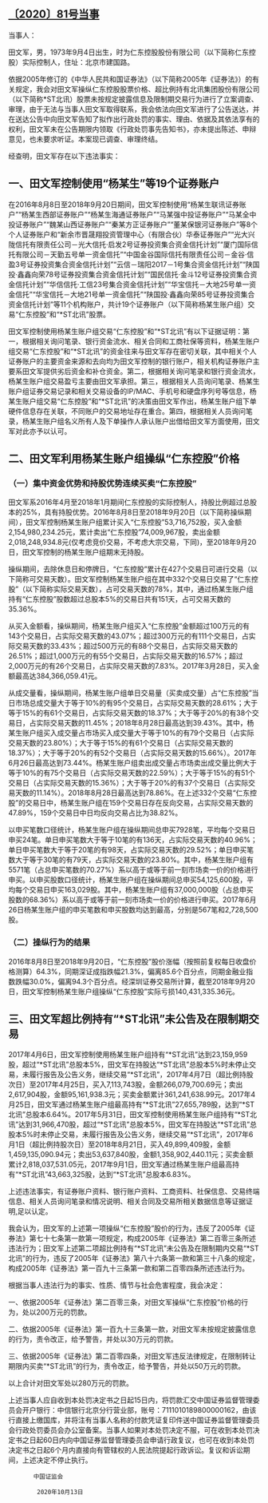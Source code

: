 ## [〔2020〕81号当事](http://www.csrc.gov.cn/pub/zjhpublic/G00306212/202012/t20201214_388158.htm)



当事人：

田文军，男，1973年9月4日出生，时为仁东控股股份有限公司（以下简称仁东控股）实际控制人，住址：北京市建国路。



依据2005年修订的《中华人民共和国证券法》（以下简称2005年《证券法》）的有关规定，我会对田文军操纵仁东控股股票价格、超比例持有北讯集团股份有限公司（以下简称*ST北讯）股票未按规定披露信息及限制期交易行为进行了立案调查、审理，由于无法与当事人田文军取得联系，我会依法向田文军进行了公告送达，并在送达公告中向田文军告知了拟作出行政处罚的事实、理由、依据及其依法享有的权利，田文军未在公告期限内领取《行政处罚事先告知书》，亦未提出陈述、申辩意见，也未要求听证。本案现已调查、审理终结。



经查明，田文军存在以下违法事实：



## 一、田文军控制使用“杨某生”等19个证券账户

在2016年8月8日至2018年9月20日期间，田文军控制使用“杨某生联讯证券账户”“杨某生西部证券账户”“杨某生海通证券账户”“马某强中投证券账户”“马某全中投证券账户”“魏某山西证券账户”“秦某方正证券账户”“董某保银河证券账户”等8个个人证券账户和“新余市晋晟翔投资管理中心（有限合伙）华泰证券账户”“光大兴陇信托有限责任公司－光大信托·启发2号证券投资集合资金信托计划”“厦门国际信托有限公司－天勤五号单一资金信托”“中国金谷国际信托有限责任公司－金谷·信盈3号证券投资集合资金信托计划”“云信－瑞阳2017－1号集合资金信托计划”“陕国投·鑫鑫向荣78号证券投资集合资金信托计划”“国民信托·金斗12号证券投资集合资金信托计划”“华信信托·工信23号集合资金信托计划”“华宝信托－大地25号单一资金信托”“华宝信托－大地21号单一资金信托”“陕国投·鑫鑫向荣85号证券投资集合资金信托计划”等11个机构账户，共计19个证券账户（以下简称杨某生账户组）交易“仁东控股”和“*ST北讯”股票。



田文军控制使用杨某生账户组交易“仁东控股”和“*ST北讯”有以下证据证明：第一，根据相关询问笔录、银行资金流水、相关合同和工商社保等资料，杨某生账户组交易“仁东控股”和“*ST北讯”的资金往来与田文军存在密切关联，其中相关个人证券账户的主要资金来源和去向均为田文军控制的银行账户，相关机构证券账户主要系田文军提供劣后资金和补仓资金。第二，根据相关询问笔录和银行资金流水，杨某生账户组交易盈亏主要由田文军承担。第三，根据相关人员询问笔录、杨某生账户组证券交易记录和相关交易设备的IP/MAC、手机号和硬盘序列号等信息，杨某生账户组交易“仁东控股”和“*ST北讯”的决策由田文军作出，杨某生账户组下单硬件信息存在关联，不同账户的交易地址存在重合。第四，根据相关人员询问笔录，杨某生账户组名义所有人及下单操作人承认账户出借给田文军方面使用，田文军对此亦予以认可。



## 二、田文军利用杨某生账户组操纵“仁东控股”价格

### （一）集中资金优势和持股优势连续买卖“仁东控股”

田文军系2016年4月至2018年1月期间仁东控股的实际控制人，持股比例超过总股本的25%，具有持股优势。2016年8月8日至2018年9月20日（以下简称操纵期间），田文军控制杨某生账户组累计买入“仁东控股”53,716,752股，买入金额2,154,980,234.25元，累计卖出“仁东控股”74,009,967股，卖出金额2,018,248,934.8元(仅考虑竞价交易，不考虑大宗交易，下同)，至2018年9月20日，田文军控制的杨某生账户组期末无持股。

操纵期间，去除休息日和停牌日，“仁东控股”累计在427个交易日可进行交易（以下简称可交易天数）。田文军控制杨某生账户组在其中332个交易日交易了“仁东控股”（以下简称实际交易天数），占可交易天数的78%，其中，通过杨某生账户组持有“仁东控股”股数超过总股本5%的交易日共有151天，占可交易天数的35.36%。



从买入金额看，操纵期间，杨某生账户组买入“仁东控股”金额超过100万元的有143个交易日，占实际交易天数的43.07%；超过300万元的有111个交易日，占实际交易天数的33.43%；超过500万元的有88个交易日，占实际交易天数的26.51%；超过1,000万元的有55个交易日，占实际交易天数的16.57%；超过2,000万元的有26个交易日，占实际交易天数的7.83%。2017年3月28日，买入金额最高达384,366,059.41元。



从成交量看，操纵期间，杨某生账户组单日交易量（买卖成交量）占“仁东控股”当日市场总成交量大于等于10%的有95个交易日，占实际交易天数的28.61%；大于等于15%的有61个交易日，占实际交易天数的18.37%；大于等于20%的有38个交易日，占实际交易天数的11.45%；2018年8月28日最高达到39.43%。其中，杨某生账户组买入成交量占市场买入成交量大于等于10%的有79个交易日（占实际交易天数的23.80%）；大于等于15%的有61个交易日（占实际交易天数的18.37%）；大于等于20%的有52个交易日（占实际交易天数的15.66%）。2017年6月26日最高达到73.44%。杨某生账户组卖出成交量占市场卖出成交量比例大于等于10%的有75个交易日（占实际交易天数的22.59%）；大于等于15%的有51个交易日（占实际交易天数的15.36%）；大于等于20%的有37个交易日（占实际交易天数的11.14%）。2018年8月28日最高达到78.86%。在上述332个交易“仁东控股”的交易日中，杨某生账户组在159个交易日存在反向交易，占实际交易天数的47.89%，159个交易日中日均反向交易占比为38.82%。

以申买笔数口径统计，杨某生账户组在操纵期间总申买7928笔，平均每个交易日申买24笔。单日申买笔数大于等于10笔的有136天，占实际交易天数的40.96%；单日申买笔数大于等于20笔的有98天，占实际交易天数的29.52%；单日申买笔数大于等于30笔的有79天，占实际交易天数的23.80%。其中，杨某生账户组有5571笔（占总申买笔数的70.27%）系以高于或等于前一刻市场卖一价的价格进行申买。以申买股数口径统计，杨某生账户组在操纵期间总申买54,125,600股，平均每个交易日申买163,029股。其中，杨某生账户组有37,000,000股（占总申买股数的68.36%）系以高于或等于前一刻市场卖一价的价格进行申买。2017年6月26日杨某生账户组的申买笔数和申买股数均达到最高，分别是567笔和2,728,500股。

### （二）操纵行为的结果

2016年8月8日至2018年9月20日，“仁东控股”股价涨幅（按照前复权每日收盘价格测算）64.3%，同期深证成指跌幅21.3%，偏离85.6个百分点，同期金融业指数跌幅30.0%，偏离94.3个百分点。经深圳证券交易所计算，截至2018年9月20日，田文军控制杨某生账户组操纵“仁东控股”实际亏损140,431,335.36元。



## 三、田文军超比例持有“*ST北讯”未公告及在限制期交易

2017年4月6日，田文军控制使用杨某生账户组持有“*ST北讯”达到23,159,959股，超过“*ST北讯”总股本5%，田文军在持股达“*ST北讯”总股本5%时未停止交易，未履行报告及公告义务，继续交易“*ST北讯”，2017年4月7日（超比例持股次日）至2017年4月25日，买入7,113,743股，金额266,079,700.69元；卖出2,617,904股，金额95,161,938.3元；买卖金额累计361,241,638.99元。2017年4月25日，田文军通过杨某生账户组最高持有“*ST北讯”27,655,789股，达到“*ST北讯”总股本6.64%。2017年5月31日，田文军控制使用杨某生账户组持有“*ST北讯”达到31,966,470股，超过“*ST北讯”总股本5%，田文军在持股达“*ST北讯”总股本5%时未停止交易，未履行报告及公告义务，继续交易“*ST北讯”，2017年6月1日（超比例持股次日）至2018年8月21日，买入49,899,409股，金额1,459,135,090.94元；卖出53,637,840股，金额1,358,902,440.11元；买卖金额累计2,818,037,531.05元，2017年9月1日，田文军通过杨某生账户组最高持有“*ST北讯”43,663,325股，达到“*ST北讯”总股本6.83%。

上述违法事实，有证券账户资料、银行账户资料、工商资料、社保信息、交易终端信息、相关人员询问笔录和情况说明、相关合同及交易所相关数据信息等证据证明,足以认定。

我会认为，田文军的上述第一项操纵“仁东控股”股价的行为，违反了2005年《证券法》第七十七条第一款第一项规定，构成2005年《证券法》第二百零三条所述违法行为；田文军上述第二项超比例持有“*ST北讯”未公告及在限制期内交易“*ST北讯”的行为，违反了2005年《证券法》第八十六条第一款和第三十八条的规定，构成2005年《证券法》第一百九十三条第一款和第二百零四条所述违法行为。

根据当事人违法行为的事实、性质、情节与社会危害程度，我会决定：

一、依据2005年《证券法》第二百零三条，对田文军操纵“仁东控股”价格的行为，处以200万元的罚款。

二、依据2005年《证券法》第一百九十三条第一款，对田文军未按规定披露信息的行为，责令改正，给予警告，并处以30万元的罚款。

三、依据2005年《证券法》第二百零四条，对田文军违反法律规定，在限制转让期限内买卖“*ST北讯”的行为，责令改正，给予警告，并处以50万元的罚款。

以上合计对田文军处以280万元的罚款。

上述当事人应自收到本处罚决定书之日起15日内，将罚款汇交中国证券监督管理委员会开户银行：中信银行北京分行营业部，账号：7111010189800000162，由该行直接上缴国库，并将注有当事人名称的付款凭证复印件送中国证券监督管理委员会行政处罚委员会办公室备案。当事人如果对本处罚决定不服，可在收到本处罚决定书之日起60日内向中国证券监督管理委员会申请行政复议，也可在收到本处罚决定书之日起6个月内直接向有管辖权的人民法院提起行政诉讼。复议和诉讼期间，上述决定不停止执行。

           中国证监会 

            2020年10月13日